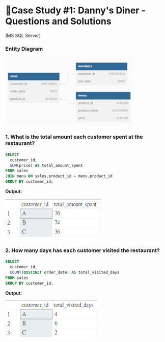 # 🥢Case Study #1: Danny's Diner - Questions and Solutions
(MS SQL Server)

### Entity Diagram

<img src="images/diagram.png" width="400">

### 1.	What is the total amount each customer spent at the restaurant?
```sql
SELECT
  customer_id,
  SUM(price) AS total_amount_spent
FROM sales
JOIN menu ON sales.product_id = menu.product_id
GROUP BY customer_id;
```
   **Output:**

<img src="images/c1_q1.png">

### 2. 	How many days has each customer visited the restaurant?
```sql
SELECT
  customer_id,
  COUNT(DISTINCT order_date) AS total_visited_days
FROM sales
GROUP BY customer_id;
```
   **Output:**
   
<img src="images/c1_q2.png">
